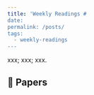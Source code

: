 ```yaml
---
title: 'Weekly Readings #
date: 
permalink: /posts/
tags:
  - weekly-readings
---
```


xxx; xxx; xxx.

## 📝 Papers
